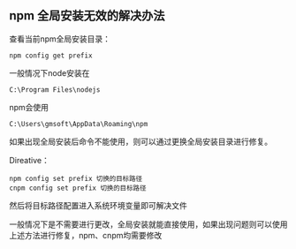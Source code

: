 ## npm 全局安装无效的解决办法

查看当前npm全局安装目录：

	npm config get prefix

一般情况下node安装在

	C:\Program Files\nodejs

npm会使用

	C:\Users\gmsoft\AppData\Roaming\npm


如果出现全局安装后命令不能使用，则可以通过更换全局安装目录进行修复。

Direative：

	npm config set prefix 切换的目标路径
	cnpm config set prefix 切换的目标路径

然后将目标路径配置进入系统环境变量即可解决文件

一般情况下是不需要进行更改，全局安装就能直接使用，如果出现问题则可以使用上述方法进行修复，npm、cnpm均需要修改

